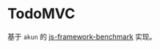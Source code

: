 # TodoMVC

基于 `akun` 的 [js-framework-benchmark](https://github.com/krausest/js-framework-benchmark) 实现。
